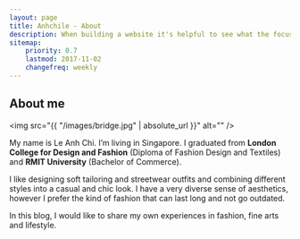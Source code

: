 ```yaml
---
layout: page
title: Anhchile - About
description: When building a website it's helpful to see what the focus of your site is. This page is an example of how to show a website's focus.
sitemap:
    priority: 0.7
    lastmod: 2017-11-02
    changefreq: weekly
---
```

## About me

<span class="image fit"><img src="{{ "/images/bridge.jpg" | absolute_url }}" alt="" /></span>

My name is Le Anh Chi. I’m living in Singapore. I graduated from <b>London College for Design and Fashion</b> (Diploma of Fashion Design and Textiles) and <b>RMIT University</b> (Bachelor of Commerce). 

I like designing soft tailoring and streetwear outfits and combining different styles into a casual and chic look. I have a very diverse sense of aesthetics, however I prefer the kind of fashion that can last long and not go outdated.

In this blog, I would like to share my own experiences in fashion, fine arts and lifestyle. 

<!-- ### Content is Imortant
<div class="box">
  <p>
  In saying that, a one-measure fits-all approach won't do the trick with regards to content promoting. Rather, an emphasis on making remarkable, high caliber and totally genuine content that is engaging, helpful and fascinating for customers will get you the crown. From content, video and symbolism to infographics, studies, online courses and podcasts, whatever your favored content medium is, guarantee it is shareable and pertinent to your industry.
  </p>
</div>

<span class="image left"><img src="{{ "/images/pic05.jpg" | absolute_url }}" alt="" /></span>

On social media, we may share our own thoughts and advance our image notwithstanding spreading musings for different associations and affiliations. With such a critical number of associations with people and relationship on social media, our experience can be over-burden with a considerable measure of information.
 -->